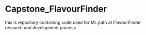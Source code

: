 # Capstone_FlavourFinder
this is repository containing code used for ML path at FlavourFinder research and development process
